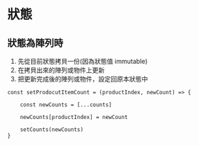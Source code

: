 # 狀態
## 狀態為陣列時
1. 先從目前狀態拷貝一份(因為狀態值
immutable)
2. 在拷貝出來的陣列或物件上更新
3. 把更新完成後的陣列或物件，設定回原本狀態中
```javascript=
const setProdocutItemCount = (productIndex, newCount) => {

    const newCounts = [...counts]

    newCounts[productIndex] = newCount

    setCounts(newCounts)
}
```